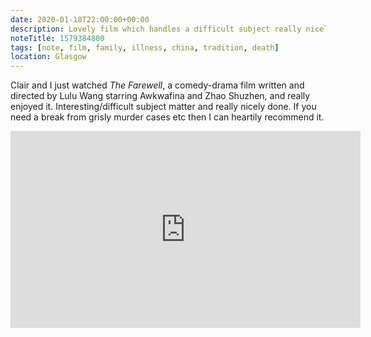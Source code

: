 ```yaml
---
date: 2020-01-18T22:00:00+00:00
description: Lovely film which handles a difficult subject really nicely
noteTitle: 1579384800
tags: [note, film, family, illness, china, tradition, death]
location: Glasgow
---
```


Clair and I just watched _The Farewell_, a comedy-drama film written and directed by Lulu Wang starring Awkwafina and Zhao Shuzhen, and really enjoyed it. Interesting/difficult subject matter and really nicely done. If you need a break from grisly murder cases etc then I can heartily recommend it.

<div class="aspect-ratio-wide">
  <iframe title="Official Trailer for movie “The Farewell”" loading="lazy" width="560" height="315" src="https://www.youtube.com/embed/RofpAjqwMa8" frameborder="0" allow="accelerometer; autoplay; encrypted-media; gyroscope; picture-in-picture" allowfullscreen></iframe>
</div>
